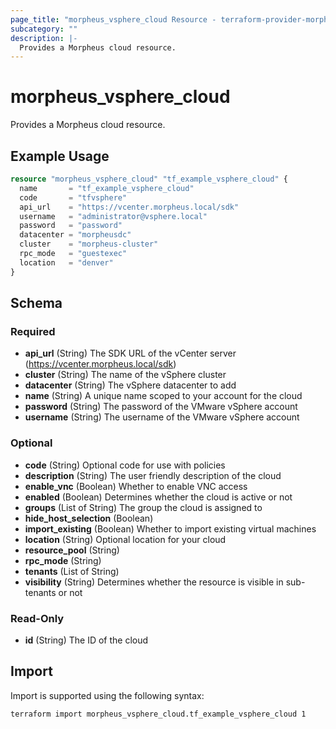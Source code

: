 ```yaml
---
page_title: "morpheus_vsphere_cloud Resource - terraform-provider-morpheus"
subcategory: ""
description: |-
  Provides a Morpheus cloud resource.
---
```


# morpheus_vsphere_cloud

Provides a Morpheus cloud resource.

## Example Usage

```terraform
resource "morpheus_vsphere_cloud" "tf_example_vsphere_cloud" {
  name       = "tf_example_vsphere_cloud"
  code       = "tfvsphere"
  api_url    = "https://vcenter.morpheus.local/sdk"
  username   = "administrator@vsphere.local"
  password   = "password"
  datacenter = "morpheusdc"
  cluster    = "morpheus-cluster"
  rpc_mode   = "guestexec"
  location   = "denver"
}
```

<!-- schema generated by tfplugindocs -->
## Schema

### Required

- **api_url** (String) The SDK URL of the vCenter server (https://vcenter.morpheus.local/sdk)
- **cluster** (String) The name of the vSphere cluster
- **datacenter** (String) The vSphere datacenter to add
- **name** (String) A unique name scoped to your account for the cloud
- **password** (String) The password of the VMware vSphere account
- **username** (String) The username of the VMware vSphere account

### Optional

- **code** (String) Optional code for use with policies
- **description** (String) The user friendly description of the cloud
- **enable_vnc** (Boolean) Whether to enable VNC access
- **enabled** (Boolean) Determines whether the cloud is active or not
- **groups** (List of String) The group the cloud is assigned to
- **hide_host_selection** (Boolean)
- **import_existing** (Boolean) Whether to import existing virtual machines
- **location** (String) Optional location for your cloud
- **resource_pool** (String)
- **rpc_mode** (String)
- **tenants** (List of String)
- **visibility** (String) Determines whether the resource is visible in sub-tenants or not

### Read-Only

- **id** (String) The ID of the cloud

## Import

Import is supported using the following syntax:

```shell
terraform import morpheus_vsphere_cloud.tf_example_vsphere_cloud 1
```
